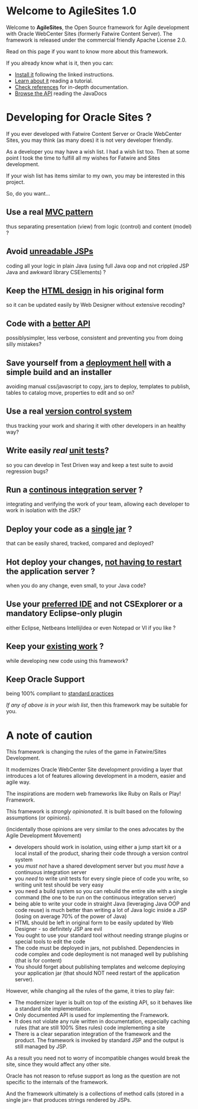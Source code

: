 # Welcome to AgileSites 1.0 

Welcome to **AgileSites**, the Open Source framework for Agile development with Oracle WebCenter Sites (formerly Fatwire Content Server). 
The framework is released under the commercial friendly Apache License 2.0.

Read on this page if you want to know more about this framework.

If you already know what is it, then you can:

- [Install it](http://www.agilesites.org/install.html) following the linked instructions.
- [Learn about it](http://www.agilesites.org/tutorial/) reading a tutorial.
- [Check references](http://www.agilesites.org/reference/) for in-depth documentation.
- [Browse the API](http://www.agilesites.org/javadoc/) reading the JavaDocs

# Developing for Oracle Sites ?

If you ever developed with Fatwire Content Server or Oracle WebCenter Sites, you may think (as many does) it is not very developer friendly.

As a developer you may have a wish list. I had a wish list too. Then at some point I took the time to fulfill all my wishes for Fatwire and Sites development.

If your wish list has items similar to my own, you may be interested in this project. 

So, do you want...

## Use a __real__ [MVC pattern](Features.md#MVC)  

thus separating presentation (view) from logic (control) and content (model) ?

## Avoid [unreadable JSPs](Features.md#NoJSP) 

coding all your logic in plain Java (using full Java oop and not crippled JSP Java and awkward library CSElements) ?

## Keep the [HTML design](Features.md#HTML) in his original form 

so it can be updated easily by Web Designer without extensive recoding?

## Code with a [better API](Features.md#API)

possiblysimpler, less verbose, consistent and preventing you from doing silly mistakes?

## Save yourself from a [deployment hell](Features.md#Deploy) with a simple build and an installer

avoiding manual css/javascript to copy, jars to deploy, templates to publish, tables to catalog move, properties to edit and so on?

## Use a real [version control system](Features.md#VCS) 

thus tracking your work and sharing it with other developers in an healthy way?

## Write easily *real* [unit tests](Features.md#UnitTest)?

so you can develop in Test Driven way and keep a test suite to avoid regression bugs?

## Run a [continous integration server](Features.md#CI) ?

integrating and verifying the work of your team, allowing each developer to work in isolation with the JSK?

## Deploy your code as a [single jar](Features.md#Jar) ?

that can be easily shared, tracked, compared and deployed?

##  Hot deploy your changes, [not having to restart](Features.md#HotDeploy) the application server ?

when you do any change, even small, to your Java code?

## Use your [preferred IDE](Features.md#IDE) and not CSExplorer or a mandatory Eclipse-only plugin

either  Eclipse, Netbeans IntellijIdea or even Notepad or VI if you like ?

## Keep your [existing work](Features.md#Compatible) ?

while developing new code using this framework?

## Keep Oracle Support 

being 100% compliant to [standard practices](Features.md#Support) 

*If any of above is in your wish list*, then this framework may be suitable for you.

# A note of caution

This framework is changing the rules of the game in Fatwire/Sites Development. 

It modernizes Oracle WebCenter Site development providing a layer that introduces a lot of features allowing development in a modern, easier and agile way. 

The inspirations are modern web frameworks like Ruby on Rails or Play! Framework.

This framework is *strongly opinionated*. It is built based on the following assumptions (or opinions). 

(incidentally those opinions are very similar to the ones advocates by the Agile Development Movement)

- developers should work in isolation, using either a jump start kit or a local install of the product, sharing their code through a version control system 
- you _must not_ have a shared development server but you _must have_ a continuous integration server 
- you *need*  to write unit tests for every single piece of code you write, so writing unit test should be very easy
- you need a build system so you can rebuild the entire site with a single command (the one to be run on the continuous integration server)
- being able to write your code in straight Java (leveraging Java OOP and code reuse) is much better than writing a lot of Java logic inside a JSP (losing on average 70% of the power of Java)
- HTML should be left in  original form to be easily updated by Web Designer - so definitely JSP are evil
- You ought to use your standard tool without needing strange plugins or special tools to edit the code
- The code must be deployed in jars, not published. Dependencies in code complex and code deployment is not managed well by publishing (that is for content)
- You should forget about publishing templates and welcome deploying your application jar (that should  NOT need restart of the application server).

However, while changing all the rules of the game, it tries to play fair:

- The modernizer layer is built on top of the existing API, so it behaves like a standard site implementation.
- Only documented API is used for implementing the Framework. 
- It does not violate any rule written in documentation, especially caching rules (that are still 100% Sites rules)
code implementing a site
- There is a clear separation integration of the framework and the product. The framework is invoked by standard JSP and the output is still managed by JSP.

As a result you need not to worry of incompatible changes would break the site, since they would affect any other site.

Oracle has not reason to refuse support as long as the question are not specific to the internals of the framework.  

And the framework ultimately is a collections of method calls (stored in a single jar= that produces strings  rendered by JSPs.

